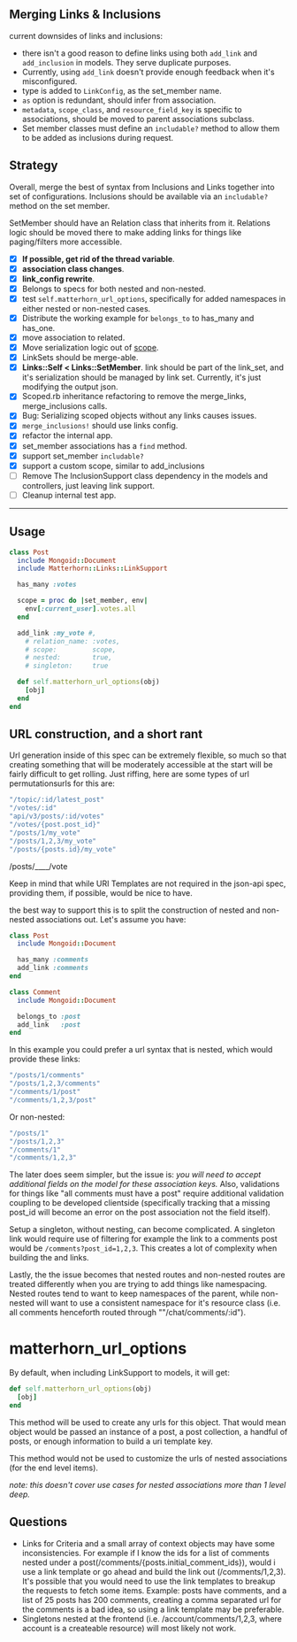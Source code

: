 ## Merging Links & Inclusions

current downsides of links and inclusions:

- there isn't a good reason to define links using both `add_link` and `add_inclusion` in models.  They serve duplicate purposes.
- Currently, using `add_link` doesn't provide enough feedback when it's misconfigured.
- type is added to `LinkConfig`, as the set_member name.
- `as` option is redundant, should infer from association.
- `metadata`, `scope_class`, and `resource_field_key` is specific to associations, should be moved to parent associations subclass.
- Set member classes must define an `includable?` method to allow them to be added as inclusions during request.

## Strategy

Overall, merge the best of syntax from Inclusions and Links together into set of configurations.  Inclusions should be available via an `includable?` method on the set member.

SetMember should have an Relation class that inherits from it.  Relations logic should be moved there to make adding links for things like paging/filters more accessible.

- [x] **If possible, get rid of the thread variable**.
- [x] **association class changes**.
- [x] **link_config rewrite**.
- [x] Belongs to specs for both nested and non-nested.
- [x] test `self.matterhorn_url_options`, specifically for added namespaces in either nested or non-nested cases.
- [x] Distribute the working example for `belongs_to` to has_many and has_one.
- [x] move association to related.
- [x] Move serialization logic out of [scope][scope].
- [x] LinkSets should be merge-able.
- [x] **Links::Self < Links::SetMember**. link should be part of the link_set, and it's serialization should be managed by link set.  Currently, it's just modifying the output json.
- [x] Scoped.rb inheritance refactoring to remove the merge_links, merge_inclusions calls.
- [x] Bug: Serializing scoped objects without any links causes issues.
- [x] `merge_inclusions!` should use links config.
- [x] refactor the internal app.
- [x] set_member associations has a `find` method.
- [x] support set_member `includable?`
- [x] support a custom scope, similar to add_inclusions
- [ ] Remove The InclusionSupport class dependency in the models and controllers, just leaving link support.
- [ ] Cleanup internal test app.

-----

## Usage

```ruby
class Post
  include Mongoid::Document
  include Matterhorn::Links::LinkSupport

  has_many :votes

  scope = proc do |set_member, env|
    env[:current_user].votes.all
  end

  add_link :my_vote #,
    # relation_name: :votes,
    # scope:         scope,
    # nested:        true,
    # singleton:     true

  def self.matterhorn_url_options(obj)
    [obj]
  end
end
```

## URL construction, and a short rant

Url generation inside of this spec can be extremely flexible, so much so that creating something that will be moderately accessible at the start will be fairly difficult to get rolling.  Just riffing, here are some types of url permutationsurls for this are:

```ruby
"/topic/:id/latest_post"
"/votes/:id"
"api/v3/posts/:id/votes"
"/votes/{post.post_id}"
"/posts/1/my_vote"
"/posts/1,2,3/my_vote"
"/posts/{posts.id}/my_vote"
```

/posts/____/vote

Keep in mind that while URI Templates are not required in the json-api spec, providing them, if possible, would be nice to have.

the best way to support this is to split the construction of nested and non-nested associations out.  Let's assume you have:

```ruby
class Post
  include Mongoid::Document

  has_many :comments
  add_link :comments
end

class Comment
  include Mongoid::Document

  belongs_to :post
  add_link   :post
end
```

In this example you could prefer a url syntax that is nested, which would provide these links:

```ruby
"/posts/1/comments"
"/posts/1,2,3/comments"
"/comments/1/post"
"/comments/1,2,3/post"
```

Or non-nested:

```ruby
"/posts/1"
"/posts/1,2,3"
"/comments/1"
"/comments/1,2,3"
```

The later does seem simpler, but the issue is: _you will need to accept additional fields on the model for these association keys._  Also, validations for things like "all comments must have a post" require additional validation coupling to be developed clientside (specifically tracking that a missing post_id will become an error on the post association not the field itself).

Setup a singleton, without nesting, can become complicated.  A singleton link would require use of filtering for example the link to a comments post would be `/comments?post_id=1,2,3`.  This creates a lot of complexity when building the and links.

Lastly, the the issue becomes that nested routes and non-nested routes are treated differently when you are trying to add things like namespacing.  Nested routes tend to want to keep namespaces of the parent, while non-nested will want to use a consistent namespace for it's resource class (i.e. all comments henceforth routed through ""/chat/comments/:id").

# matterhorn_url_options

By default, when including LinkSupport to models, it will get:

```ruby
def self.matterhorn_url_options(obj)
  [obj]
end
```

This method will be used to create any urls for this object.  That would mean object would be passed an instance of a post, a post collection, a handful of posts, or enough information to build a uri template key.

This method would not be used to customize the urls of nested associations (for the end level items).

*note: this doesn't cover use cases for nested associations more than 1 level deep.*

## Questions

- Links for Criteria and a small array of context objects may have some inconsistencies.  For example if I know the ids for a list of comments nested under a post(/comments/{posts.initial_comment_ids}), would i use a link template or go ahead and build the link out (/comments/1,2,3).  It's possible that you would need to use the link templates to breakup the requests to fetch some items.  Example: posts have comments, and a list of 25 posts has 200 comments, creating a comma separated url for the comments is a bad idea, so using a link template may be preferable.
- Singletons nested at the frontend (i.e. /account/comments/1,2,3, where account is a createable resource) will most likely not work.


[scope]: "#"
